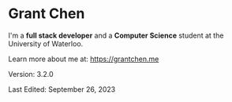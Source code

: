 # Grant Chen

I'm a **full stack developer** and a **Computer Science** student at the University of Waterloo.

Learn more about me at: https://grantchen.me

Version: 3.2.0

Last Edited: September 26, 2023
